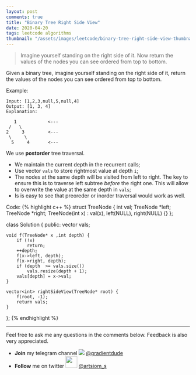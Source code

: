 ```yaml
---
layout: post
comments: true
title: "Binary Tree Right Side View"
date: 2020-04-20
tags: leetcode algorithms
thumbnail: "/assets/images/leetcode/binary-tree-right-side-view-thumbnail.png"
---
```


> Imagine yourself standing on the right side of it. Now return the values of the nodes you can see ordered from top to bottom.

<!--more-->
Given a binary tree, imagine yourself standing on the right side of it, return the values of the nodes you can see ordered from top to bottom.

Example:
```
Input: [1,2,3,null,5,null,4]
Output: [1, 3, 4]
Explanation:

   1            <---
 /   \
2     3         <---
 \     \
  5     4       <---
```



We use **postorder** tree traversal. 
* We maintain the current depth in the recurrent calls;
* Use vector `vals` to store rightmost value at depth `i`;
*  The nodes at the same depth will be visited from left to right. The key to ensure this is to traverse left subtree *before* the right one. 
This will allow to overwrite the value at the same depth in `vals`;
* Is is easy to see that preoreder or inorder traversal would work as well. 

Code:
{% highlight c++ %}
struct TreeNode {
    int val;
    TreeNode *left;
    TreeNode *right;
    TreeNode(int x) : val(x), left(NULL), right(NULL) {}
};

class Solution {
public:
    vector<int> vals;
    
    void f(TreeNode* x ,int depth) {
        if (!x)
            return;
        ++depth;
        f(x->left, depth);
        f(x->right, depth);
        if (depth  >= vals.size())
            vals.resize(depth + 1);
        vals[depth] = x->val;
    }
    
    vector<int> rightSideView(TreeNode* root) {
        f(root, -1);
        return vals;
    }
};
{% endhighlight %}


----- 

Feel free to ask me any questions in the comments below. Feedback is also very appreciated.  

- **Join** my telegram channel <img style="display:inline" src="{{ '/assets/images/telegram.ico' | relative_url }}"> [@gradientdude](https://t.me/gradientdude)
- **Follow** me on twitter <img style="display:inline; height:32px" src="{{ '/assets/images/twitter.png' | relative_url }}"> [@artsiom_s](https://twitter.com/artsiom_s)

